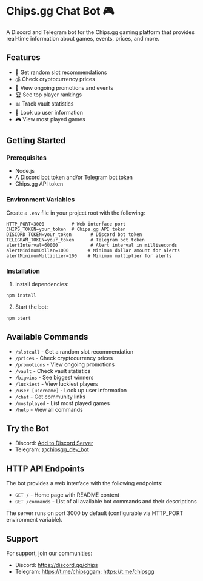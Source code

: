 
# Chips.gg Chat Bot 🎮

A Discord and Telegram bot for the Chips.gg gaming platform that provides real-time information about games, events, prices, and more.

## Features

- 🎲 Get random slot recommendations
- 💰 Check cryptocurrency prices
- 🎉 View ongoing promotions and events
- 🏆 See top player rankings
- 📊 Track vault statistics
- 👥 Look up user information
- 🎮 View most played games

## Getting Started

### Prerequisites
- Node.js
- A Discord bot token and/or Telegram bot token
- Chips.gg API token

### Environment Variables
Create a `.env` file in your project root with the following:

```env
HTTP_PORT=3000          # Web interface port
CHIPS_TOKEN=your_token  # Chips.gg API token
DISCORD_TOKEN=your_token       # Discord bot token
TELEGRAM_TOKEN=your_token      # Telegram bot token
alertInterval=60000            # Alert interval in milliseconds
alertMinimumDollar=1000       # Minimum dollar amount for alerts
alertMinimumMultiplier=100    # Minimum multiplier for alerts
```

### Installation

1. Install dependencies:
```bash
npm install
```

2. Start the bot:
```bash
npm start
```

## Available Commands

- `/slotcall` - Get a random slot recommendation
- `/prices` - Check cryptocurrency prices
- `/promotions` - View ongoing promotions
- `/vault` - Check vault statistics
- `/bigwins` - See biggest winners
- `/luckiest` - View luckiest players
- `/user [username]` - Look up user information
- `/chat` - Get community links
- `/mostplayed` - List most played games
- `/help` - View all commands

## Try the Bot

- Discord: [Add to Discord Server](https://discord.com/oauth2/authorize?client_id=901908108136308757&permissions=0&scope=bot%20applications.commands)
- Telegram: [@chipsgg_dev_bot](http://t.me/chipsgg_dev_bot)

## HTTP API Endpoints

The bot provides a web interface with the following endpoints:

- `GET /` - Home page with README content
- `GET /commands` - List of all available bot commands and their descriptions

The server runs on port 3000 by default (configurable via HTTP_PORT environment variable).

## Support

For support, join our communities:
- Discord: https://discord.gg/chips
- Telegram: https://t.me/chipsggam: https://t.me/chipsgg
